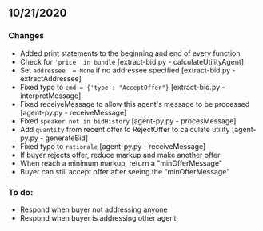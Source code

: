 ## 10/21/2020
### Changes
* Added print statements to the beginning and end of every function
* Check for `'price' in bundle` [extract-bid.py - calculateUtilityAgent]
* Set `addressee  = None` if no addressee specified [extract-bid.py - extractAddressee]
* Fixed typo to `cmd = {'type': "AcceptOffer"}` [extract-bid.py - interpretMessage]
* Fixed receiveMessage to allow this agent's message to be processed [agent-py.py - receiveMessage]
* Fixed `speaker not in bidHistory` [agent-py.py - procesMessage]
* Add `quantity` from recent offer to RejectOffer to calculate utility [agent-py.py - generateBid]
* Fixed typo to `rationale` [agent-py.py - receiveMessage]
* If buyer rejects offer, reduce markup and make another offer
* When reach a minimum markup, return a "minOfferMessage"
* Buyer can still accept offer after seeing the "minOfferMessage"

### To do:
* Respond when buyer not addressing anyone
* Respond when buyer is addressing other agent